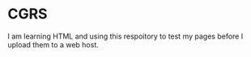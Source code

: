 # CGRS
I am learning HTML and using this respoitory to test my pages before I upload them to a web host.
